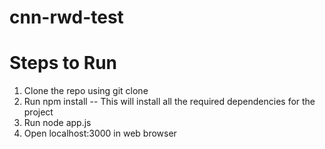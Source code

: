 cnn-rwd-test
============
Steps to Run
=============
1. Clone the repo using git clone
2. Run npm install -- This will install all the required dependencies for the project
3. Run node app.js 
4. Open localhost:3000 in web browser
